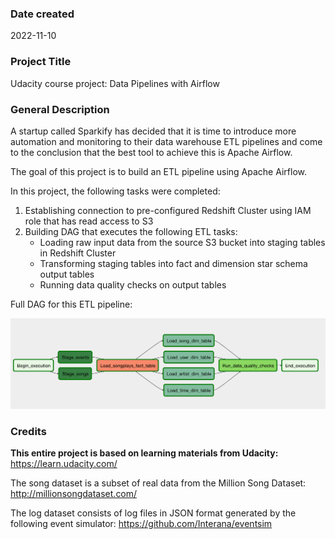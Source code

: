 ### Date created
2022-11-10


### Project Title
Udacity course project: Data Pipelines with Airflow


### General Description
A startup called Sparkify has decided that it is time to introduce more automation
and monitoring to their data warehouse ETL pipelines and come to the conclusion
that the best tool to achieve this is Apache Airflow.

The goal of this project is to build an ETL pipeline using Apache Airflow.


In this project, the following tasks were completed:
1. Establishing connection to pre-configured Redshift Cluster using IAM role that has read access to S3
2. Building DAG that executes the following ETL tasks:
   - Loading raw input data from the source S3 bucket into staging tables in Redshift Cluster
   - Transforming staging tables into fact and dimension star schema output tables
   - Running data quality checks on output tables

Full DAG for this ETL pipeline: 

![DAG Tasks](./images/example-dag.png)


### Credits

**This entire project is based on learning materials from Udacity:**
https://learn.udacity.com/

The song dataset is a subset of real data from the Million Song Dataset:
http://millionsongdataset.com/

The log dataset consists of log files in JSON format generated by the following event simulator:
https://github.com/Interana/eventsim
